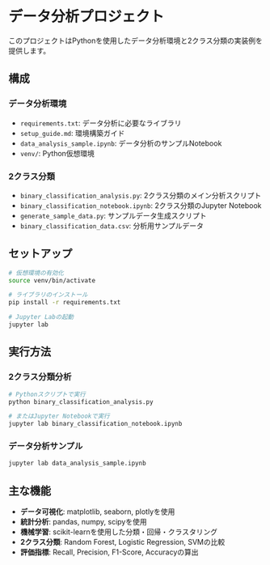 # データ分析プロジェクト

このプロジェクトはPythonを使用したデータ分析環境と2クラス分類の実装例を提供します。

## 構成

### データ分析環境
- `requirements.txt`: データ分析に必要なライブラリ
- `setup_guide.md`: 環境構築ガイド
- `data_analysis_sample.ipynb`: データ分析のサンプルNotebook
- `venv/`: Python仮想環境

### 2クラス分類
- `binary_classification_analysis.py`: 2クラス分類のメイン分析スクリプト
- `binary_classification_notebook.ipynb`: 2クラス分類のJupyter Notebook
- `generate_sample_data.py`: サンプルデータ生成スクリプト
- `binary_classification_data.csv`: 分析用サンプルデータ

## セットアップ

```bash
# 仮想環境の有効化
source venv/bin/activate

# ライブラリのインストール
pip install -r requirements.txt

# Jupyter Labの起動
jupyter lab
```

## 実行方法

### 2クラス分類分析
```bash
# Pythonスクリプトで実行
python binary_classification_analysis.py

# またはJupyter Notebookで実行
jupyter lab binary_classification_notebook.ipynb
```

### データ分析サンプル
```bash
jupyter lab data_analysis_sample.ipynb
```

## 主な機能

- **データ可視化**: matplotlib, seaborn, plotlyを使用
- **統計分析**: pandas, numpy, scipyを使用  
- **機械学習**: scikit-learnを使用した分類・回帰・クラスタリング
- **2クラス分類**: Random Forest, Logistic Regression, SVMの比較
- **評価指標**: Recall, Precision, F1-Score, Accuracyの算出
